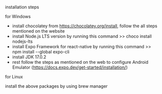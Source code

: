installation steps

for Windows

- install chocolatey from https://chocolatey.org/install, follow the all steps mentioned on the website
- install Node.js LTS version by running this command >> choco install nodejs-lts
- install Expo Framework for react-native by running this command >> npm install --global expo-cli
- install JDK 17.0.2
- rest follow the steps as mentioned on the web to configure Android Emulator (https://docs.expo.dev/get-started/installation/)


for Linux

install the above packages by using brew manager
